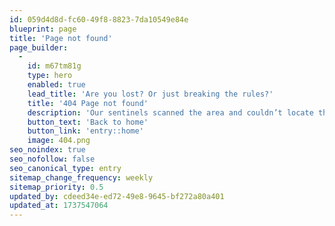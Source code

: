 ```yaml
---
id: 059d4d8d-fc60-49f8-8823-7da10549e84e
blueprint: page
title: 'Page not found'
page_builder:
  -
    id: m67tm81g
    type: hero
    enabled: true
    lead_title: 'Are you lost? Or just breaking the rules?'
    title: '404 Page not found'
    description: 'Our sentinels scanned the area and couldn’t locate the page you’re looking for. It might have been moved, renamed, or decided to go rogue. Don’t worry, though—our system is still solid and we got your back. The button below let’s get you back on track:'
    button_text: 'Back to home'
    button_link: 'entry::home'
    image: 404.png
seo_noindex: true
seo_nofollow: false
seo_canonical_type: entry
sitemap_change_frequency: weekly
sitemap_priority: 0.5
updated_by: cdeed34e-ed72-49e8-9645-bf272a80a401
updated_at: 1737547064
---
```

